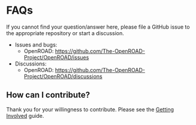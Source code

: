 # FAQs

If you cannot find your question/answer here, please file a GitHub issue to
the appropriate repository or start a discussion.

-   Issues and bugs:
    -   OpenROAD: <https://github.com/The-OpenROAD-Project/OpenROAD/issues>
-   Discussions:
    -   OpenROAD: <https://github.com/The-OpenROAD-Project/OpenROAD/discussions>

## How can I contribute?

Thank you for your willingness to contribute. Please see the
[Getting Involved](../contrib/GettingInvolved) guide.
